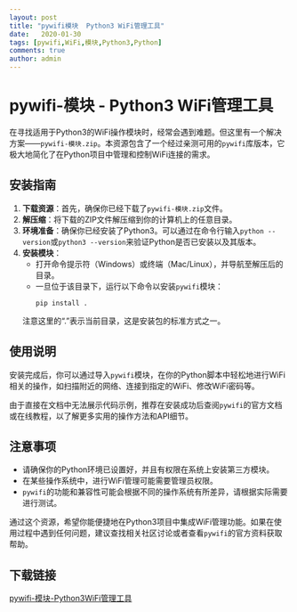 ```yaml
---
layout: post
title: "pywifi模块  Python3 WiFi管理工具"
date:   2020-01-30
tags: [pywifi,WiFi,模块,Python3,Python]
comments: true
author: admin
---
```

# pywifi-模块 - Python3 WiFi管理工具

在寻找适用于Python3的WiFi操作模块时，经常会遇到难题。但这里有一个解决方案——`pywifi-模块.zip`。本资源包含了一个经过亲测可用的`pywifi`库版本，它极大地简化了在Python项目中管理和控制WiFi连接的需求。

## 安装指南

1. **下载资源**：首先，确保你已经下载了`pywifi-模块.zip`文件。
2. **解压缩**：将下载的ZIP文件解压缩到你的计算机上的任意目录。
3. **环境准备**：确保你已经安装了Python3。可以通过在命令行输入`python --version`或`python3 --version`来验证Python是否已安装以及其版本。
4. **安装模块**：
   - 打开命令提示符（Windows）或终端（Mac/Linux），并导航至解压后的目录。
   - 一旦位于该目录下，运行以下命令以安装`pywifi`模块：
     ```
     pip install .
     ```
   注意这里的“.”表示当前目录，这是安装包的标准方式之一。

## 使用说明

安装完成后，你可以通过导入`pywifi`模块，在你的Python脚本中轻松地进行WiFi相关的操作，如扫描附近的网络、连接到指定的WiFi、修改WiFi密码等。

由于直接在文档中无法展示代码示例，推荐在安装成功后查阅`pywifi`的官方文档或在线教程，以了解更多实用的操作方法和API细节。

## 注意事项

- 请确保你的Python环境已设置好，并且有权限在系统上安装第三方模块。
- 在某些操作系统中，进行WiFi管理可能需要管理员权限。
- `pywifi`的功能和兼容性可能会根据不同的操作系统有所差异，请根据实际需要进行测试。

通过这个资源，希望你能便捷地在Python3项目中集成WiFi管理功能。如果在使用过程中遇到任何问题，建议查找相关社区讨论或者查看`pywifi`的官方资料获取帮助。

## 下载链接

[pywifi-模块-Python3WiFi管理工具](https://pan.quark.cn/s/0d788ffa4203)